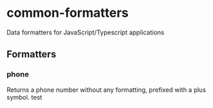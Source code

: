 # common-formatters

Data formatters for JavaScript/Typescript applications

## Formatters

### phone

Returns a phone number without any formatting, prefixed with a plus symbol.
test
